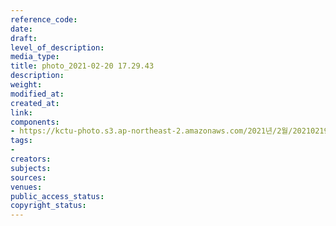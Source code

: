 ```yaml
---
reference_code: 
date: 
draft: 
level_of_description: 
media_type: 
title: photo_2021-02-20 17.29.43
description: 
weight: 
modified_at: 
created_at: 
link: 
components:
- https://kctu-photo.s3.ap-northeast-2.amazonaws.com/2021년/2월/20210219_백기완+선생+발인.영결식.하관/곽노충/photo_2021-02-20+17.29.43.jpeg
tags:
- 
creators: 
subjects: 
sources: 
venues: 
public_access_status: 
copyright_status: 
---
```

